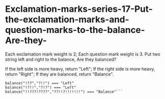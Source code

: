 # Exclamation-marks-series-17-Put-the-exclamation-marks-and-question-marks-to-the-balance-Are-they-



Each exclamation mark weight is 2; Each question mark weight is 3. Put two string left and right to the balance, Are they balanced?

If the left side is more heavy, return "Left"; If the right side is more heavy, return "Right"; If they are balanced, return "Balance".



```balance("!!","??") === "Right"
balance("!??","?!!") === "Left"
balance("!?!!","?!?") === "Left"
balance("!!???!????","??!!?!!!!!!!") === "Balance"```
